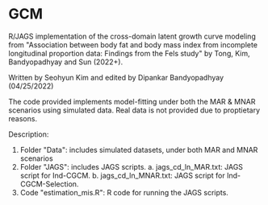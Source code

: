 # GCM
R/JAGS implementation of the cross-domain latent growth curve modeling from "Association between body fat and body mass index from incomplete longitudinal proportion data: Findings from the Fels study" by Tong, Kim, Bandyopadhyay and Sun (2022+). 

Written by Seohyun Kim and edited by Dipankar Bandyopadhyay (04/25/2022)


The code provided implements model-fitting under both the MAR & MNAR scenarios using simulated data. Real data is not provided due to proptietary reasons.

Description: 

1. Folder "Data": includes simulated datasets, under both MAR and MNAR scenarios
2. Folder "JAGS": includes JAGS scripts.
   a. jags_cd_ln_MAR.txt: JAGS script for Ind-CGCM.
   b. jags_cd_ln_MNAR.txt: JAGS script for Ind-CGCM-Selection.
3. Code "estimation_mis.R": R code for running the JAGS scripts.
